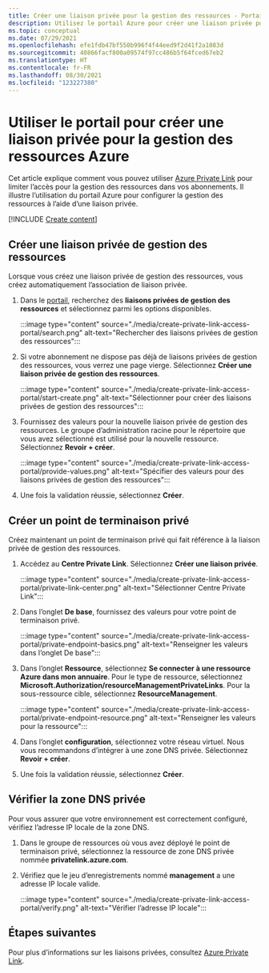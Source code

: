 ```yaml
---
title: Créer une liaison privée pour la gestion des ressources - Portail Azure
description: Utilisez le portail Azure pour créer une liaison privée pour la gestion des ressources.
ms.topic: conceptual
ms.date: 07/29/2021
ms.openlocfilehash: efe1fdb47bf550b996f4f44eed9f2d41f2a1083d
ms.sourcegitcommit: 40866facf800a09574f97cc486b5f64fced67eb2
ms.translationtype: HT
ms.contentlocale: fr-FR
ms.lasthandoff: 08/30/2021
ms.locfileid: "123227380"
---
```

# <a name="use-portal-to-create-private-link-for-managing-azure-resources"></a>Utiliser le portail pour créer une liaison privée pour la gestion des ressources Azure

Cet article explique comment vous pouvez utiliser [Azure Private Link](../../private-link/index.yml) pour limiter l’accès pour la gestion des ressources dans vos abonnements. Il illustre l’utilisation du portail Azure pour configurer la gestion des ressources à l’aide d’une liaison privée.

[!INCLUDE [Create content](../../../includes/resource-manager-create-rmpl.md)]

## <a name="create-resource-management-private-link"></a>Créer une liaison privée de gestion des ressources

Lorsque vous créez une liaison privée de gestion des ressources, vous créez automatiquement l’association de liaison privée.

1. Dans le [portail](https://portal.azure.com), recherchez des **liaisons privées de gestion des ressources** et sélectionnez parmi les options disponibles.

   :::image type="content" source="./media/create-private-link-access-portal/search.png" alt-text="Rechercher des liaisons privées de gestion des ressources":::

1. Si votre abonnement ne dispose pas déjà de liaisons privées de gestion des ressources, vous verrez une page vierge. Sélectionnez **Créer une liaison privée de gestion des ressources**.

   :::image type="content" source="./media/create-private-link-access-portal/start-create.png" alt-text="Sélectionner pour créer des liaisons privées de gestion des ressources":::

1. Fournissez des valeurs pour la nouvelle liaison privée de gestion des ressources. Le groupe d’administration racine pour le répertoire que vous avez sélectionné est utilisé pour la nouvelle ressource. Sélectionnez **Revoir + créer**.

   :::image type="content" source="./media/create-private-link-access-portal/provide-values.png" alt-text="Spécifier des valeurs pour des liaisons privées de gestion des ressources":::

1. Une fois la validation réussie, sélectionnez **Créer**.

## <a name="create-private-endpoint"></a>Créer un point de terminaison privé

Créez maintenant un point de terminaison privé qui fait référence à la liaison privée de gestion des ressources.

1. Accédez au **Centre Private Link**. Sélectionnez **Créer une liaison privée**.

   :::image type="content" source="./media/create-private-link-access-portal/private-link-center.png" alt-text="Sélectionner Centre Private Link":::

1. Dans l’onglet **De base**, fournissez des valeurs pour votre point de terminaison privé.

   :::image type="content" source="./media/create-private-link-access-portal/private-endpoint-basics.png" alt-text="Renseigner les valeurs dans l’onglet De base":::

1. Dans l’onglet **Ressource**, sélectionnez **Se connecter à une ressource Azure dans mon annuaire**. Pour le type de ressource, sélectionnez **Microsoft.Authorization/resourceManagementPrivateLinks**. Pour la sous-ressource cible, sélectionnez **ResourceManagement**.

   :::image type="content" source="./media/create-private-link-access-portal/private-endpoint-resource.png" alt-text="Renseigner les valeurs pour la ressource":::

1. Dans l’onglet **configuration**, sélectionnez votre réseau virtuel. Nous vous recommandons d’intégrer à une zone DNS privée. Sélectionnez **Revoir + créer**.

1. Une fois la validation réussie, sélectionnez **Créer**.

## <a name="verify-private-dns-zone"></a>Vérifier la zone DNS privée

Pour vous assurer que votre environnement est correctement configuré, vérifiez l’adresse IP locale de la zone DNS.

1. Dans le groupe de ressources où vous avez déployé le point de terminaison privé, sélectionnez la ressource de zone DNS privée nommée **privatelink.azure.com**.

1. Vérifiez que le jeu d’enregistrements nommé **management** a une adresse IP locale valide.

   :::image type="content" source="./media/create-private-link-access-portal/verify.png" alt-text="Vérifier l’adresse IP locale":::

## <a name="next-steps"></a>Étapes suivantes

Pour plus d’informations sur les liaisons privées, consultez [Azure Private Link](../../private-link/index.yml).